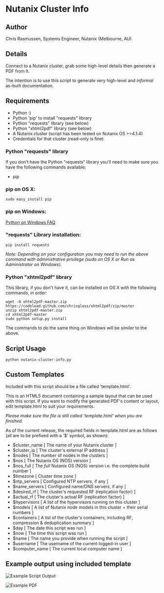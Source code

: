 # Nutanix Cluster Info

## Author

Chris Rasmussen, Systems Engineer, Nutanix (Melbourne, AU)

## Details

Connect to a Nutanix cluster, grab some high-level details then generate a PDF from it.

The intention is to use this script to generate very high-level and *informal* as-built documentation.

## Requirements

-   Python  :)
-   Python 'pip' to install "requests" library
-   Python "requests" library (see below)
-   Python "xhtml2pdf" library (see below)
-   A Nutanix cluster (script has been tested on Nutanix OS >=4.1.4)
-   Credentials for that cluster (read-only is fine)

### Python "requests" library

If you don't have the Python "requests" library you'll need to make sure you have the following commands available:

-   pip

### pip on OS X:

```
sudo easy_install pip
```

### pip on Windows:

[Python on Windows FAQ](https://docs.python.org/2/faq/windows.html)

### "requests" Library installation:

```
pip install requests
```

_Note: Depending on your configuration you may need to run the above command with administrative privilege (sudo on OS X or Run as Administrator on Windows)._

### Python "xhtml2pdf" library

This library, if you don't have it, can be installed on OS X with the following commands, in order:

```
wget -O xhtml2pdf-master.zip https://codeload.github.com/chrisglass/xhtml2pdf/zip/master
unzip xhtml2pdf-master.zip
cd xhtml2pdf-master
sudo python setup.py install
```

The commands to do the same thing on Windows will be _similar_ to the above.

## Script Usage

```
python nutanix-cluster-info.py
```

## Custom Templates

Included with this script should be a file called 'template.html'.

This is an HTML5 document containing a sample layout that can be used with this script.  If you want to modify the generated PDF's content or layout, edit template.html to suit your requirements.

_Please make sure the file is still called 'template.html' when you are finished._

As of the current release, the required fields in template.html are as follows (all are to be prefixed with a '$' symbol, as shown):

-   $cluster_name       [ The name of your Nutanix cluster ]
-   $cluster_ip         [ The cluster's external IP address ]
-   $nodes              [ The number of nodes in the clusters ]
-   $nos                [ The Nutanix OS (NOS) version ]
-   $nos_full           [ The *full* Nutanix OS (NOS) version i.e. the complete build number ]
-   $timezone           [ Cluster time zone ]
-   $ntp_servers        [ Configured NTP servers, if any ]
-   $name_servers       [ Configured name/DNS servers, if any ]
-   $desired_rf         [ The cluster's requested RF (replication factor) ]
-   $actual_rf          [ The cluster's actual RF (replication factor) ]
-   $hypervisors        [ A list of the hypervisors running on this cluster ]
-   $models             [ A list of Nutanix node models in this cluster + their serial numbers ]
-   $containers         [ A list of the cluster's containers, including RF, compression & deduplication summary ]
-   $day                [ The date this script was run ]
-   $now                [ The time this script was run ]
-   $name               [ The name you provide when running the script ]
-   $username           [ The username of the current logged-in user ]
-   $computer_name      [ The current local computer name ]

## Example output using included template

![Example Script Output](https://raw.githubusercontent.com/digitalformula/nutanix-cluster-info/master/screenshot.png?raw=true "Example Script Output")

![Example PDF](https://raw.githubusercontent.com/digitalformula/nutanix-cluster-info/master/screenshot-pdf.png?raw=true "Example PDF")


